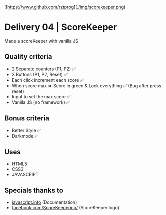 ![https://www.github.com/rztprog](./img/scorekeeper.png)

# Delivery 04 | ScoreKeeper

Made a scoreKeeper with vanilla JS

## Quality criteria

* 2 Separate counters (P1, P2) ✅
* 3 Buttons (P1, P2, Reset) ✅
* Each click increment each score ✅ 
* When score max => Score in green & Lock everything ✅ (Bug after press reset)
* Input to set the max score ✅
* Vanilla JS (no framework) ✅

## Bonus criteria

* Better Style ✅
* Darkmode ✅

## Uses

* HTML5
* CSS3
* JAVASCRIPT

## Specials thanks to

* [javascript.info](javascript.info) (Documentation)
* [facebook.com/ScoreKeeperino/](https://www.facebook.com/ScoreKeeperino/) (ScoreKeeper logo)


